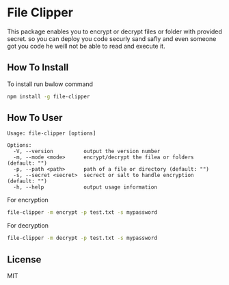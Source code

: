 # File Clipper
This package enables you to encrypt or decrypt files or folder with provided secret. so you can deploy you code securly sand safly and even someone got you code he weill not be able to read and execute it.

## How To Install
To install run bwlow command
```bash
npm install -g file-clipper
```

## How To User
```
Usage: file-clipper [options]

Options:
  -V, --version          output the version number
  -m, --mode <mode>      encrypt/decrypt the filea or folders (default: "")
  -p, --path <path>      path of a file or directory (default: "")
  -s, --secret <secret>  secrect or salt to handle encryption (default: "")
  -h, --help             output usage information
```

For encryption
```bash
file-clipper -m encrypt -p test.txt -s mypassword
```

For decryption
```bash
file-clipper -m decrypt -p test.txt -s mypassword
```

## License
MIT
